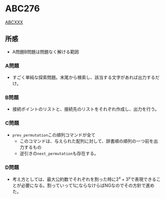 # ABC276

[ABCXXX](https://atcoder.jp/contests/abcXXX)

## 所感

- A問題B問題は問題なく解ける範囲

### A問題

- すごく単純な探索問題。末尾から検索し、該当する文字があれば出力するだけ。

### B問題

- 接続ポイントのリストと、接続先のリストをそれぞれ作成し、出力を行う。

### C問題

- `prev_permutation`この順列コマンドが全て
  - このコマンドは、与えられた配列に対して、辞書順の順列の一つ前を出力するもの
  - 逆引きの`next_permutation`も存在する。

### D問題

- 考え方としては、最大公約数でそれぞれを割った時に$2^x+3^y$で表現できることが必要になる。割っていって1にならなけらばNGなのでその方針で進めた。
